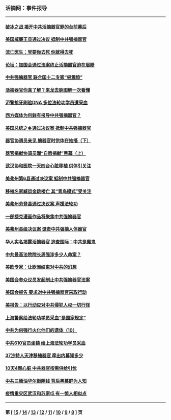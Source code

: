 ### 活摘网：事件报导
---
#### [破冰之战 揭开中共活摘器官罪的台前幕后](../../pages/nf5877/n13082457.md?07130430) 
#### [美国威廉王县通过决议 抵制中共强摘器官](../../pages/nf5877/n13056521.md?07130430) 
#### [流亡医生：党要你去死 你就得去死](../../pages/nf5877/n13052835.md?07130430) 
#### [论坛：加国会通过法案终止活摘器官迫在眉睫](../../pages/nf5877/n13029839.md?07130430) 
#### [中共强摘器官 联合国十二专家“极震惊”](../../pages/nf5877/n13024313.md?07130430) 
#### [活摘器官你真了解？来龙去脉图解一次看懂](../../pages/nf5877/n13013820.md?07130430) 
#### [沪警抢牙刷验DNA 多位法轮功学员遭采血](../../pages/nf5877/n12969218.md?07130430) 
#### [西方媒体为何鲜有报导中共强摘器官？](../../pages/nf5877/n12932034.md?07130430) 
#### [美国总统之乡通过决议案 抵制中共强摘器官](../../pages/nf5877/n12908242.md?07130430) 
#### [器官协调员亲见 摘器官时供体在抽搐（下）](../../pages/nf5877/n12898622.md?07130430) 
#### [器官捐献协调员曝“自愿捐献”黑幕（上）](../../pages/nf5877/n12878830.md?07130430) 
#### [武汉协和医院一天四台心脏移植 供体引关注](../../pages/nf5877/n12863175.md?07130430) 
#### [美弗州第6县通过决议案 抵制中共强摘器官](../../pages/nf5877/n12805218.md?07130430) 
#### [移植名家臧运金跳楼亡 其“青岛模式”受关注](../../pages/nf5877/n12803746.md?07130430) 
#### [美弗州劳登县通过决议案 声援法轮功](../../pages/nf5877/n12785715.md?07130430) 
#### [一部捷克漫画作品将聚焦中共强摘器官](../../pages/nf5877/n12785954.md?07130430) 
#### [美弗州县级决议案 谴责中共强摘人体器官](../../pages/nf5877/n12721290.md?07130430) 
#### [华人实名揭露活摘器官 追查国际：中共是魔鬼](../../pages/nf5877/n12691724.md?07130430) 
#### [中共最高法院院长周强涉多少人命案？](../../pages/nf5877/n12678074.md?07130430) 
#### [美欧专家：让欧洲结束对中共的幻想](../../pages/nf5877/n12652921.md?07130430) 
#### [美国会参众议员发起制止中共强摘器官法案](../../pages/nf5877/n12627668.md?07130430) 
#### [美国会报告 要求对中共强摘器官采取行动](../../pages/nf5877/n12448233.md?07130430) 
#### [美报告：以行动应对中共侵犯人权一切行径](../../pages/nf5877/n12443204.md?07130430) 
#### [上海警察给法轮功学员采血“是国家规定”](../../pages/nf5877/n12371027.md?07130430) 
#### [中共为何强行火化他们的遗体（10）](../../pages/nf5877/n12352363.md?07130430) 
#### [中共610官员坐镇 给上海法轮功学员采血](../../pages/nf5877/n12350295.md?07130430) 
#### [37沙特人天津移植器官 牵出内幕知多少](../../pages/nf5877/n12338586.md?07130430) 
#### [10天4颗心脏 中共器官按需供给引忧](../../pages/nf5877/n12326366.md?07130430) 
#### [中共三桶油华尔街圈钱 背后黑幕鲜为人知](../../pages/nf5877/n12249199.md?07130430) 
#### [疫情重灾区武汉和苏家屯 有一惊人相似点](../../pages/nf5877/n12150824.md?07130430) 

---
#### 第 [ [15](./15.md?07130430) / [14](./14.md?07130430) / [13](./13.md?07130430) / [12](./12.md?07130430) / [11](./11.md?07130430) / [10](./10.md?07130430) / [9](./9.md?07130430) / [8](./8.md?07130430) ] 页
